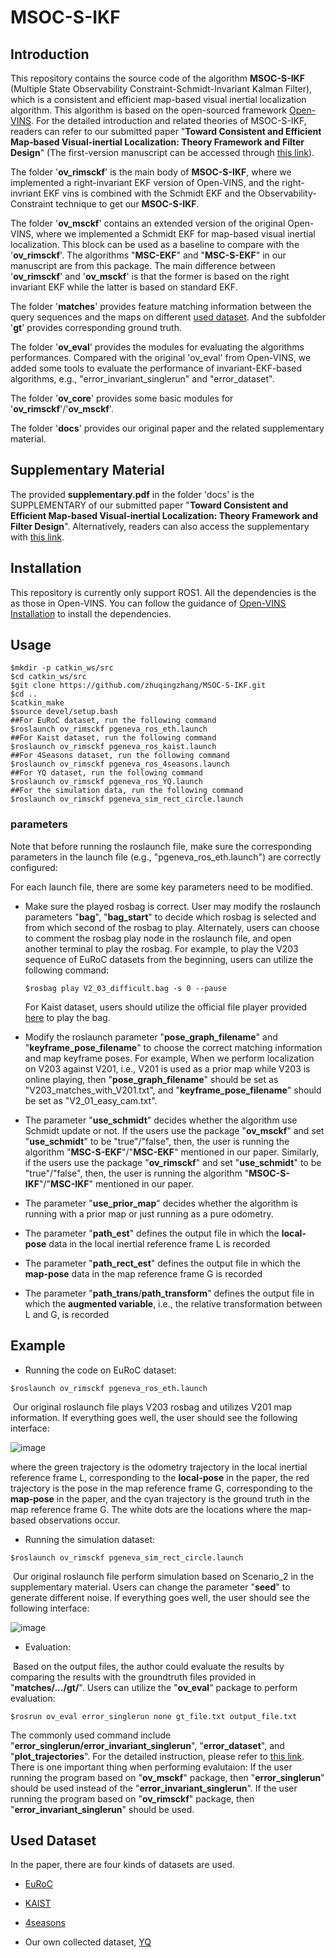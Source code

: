 # MSOC-S-IKF

## Introduction

This repository contains the source code of the algorithm __MSOC-S-IKF__ (Multiple State Observability Constraint-Schmidt-Invariant Kalman Filter), which is a consistent and efficient map-based visual inertial localization algorithm. This algorithm is based on the open-sourced framework [Open-VINS](https://github.com/rpng/open_vins). For the detailed introduction and related theories of MSOC-S-IKF, readers can refer to our submitted paper "__Toward Consistent and Efficient Map-based Visual-inertial Localization: Theory Framework and Filter Design__" (The first-version manuscript can be accessed through [this link](https://arxiv.org/abs/2204.12108)).

The folder '__ov_rimsckf__' is the main body of __MSOC-S-IKF__, where we implemented a right-invariant EKF version of Open-VINS, and the right-invriant EKF vins is combined with the Schmidt EKF and the Observability-Constraint technique to get our __MSOC-S-IKF__. 

The folder '**ov_msckf**' contains an extended version of  the original Open-VINS, where we implemented a Schmidt EKF for  map-based visual inertial localization. This block can be used as a baseline to compare with the '**ov_rimsckf**'. The algorithms "**MSC-EKF**" and "**MSC-S-EKF**" in our manuscript are from this package. The main difference between  '__ov_rimsckf__' and '**ov_msckf**' is that the former is based on the right invariant EKF while the latter is based  on standard EKF.

The folder '**matches**' provides feature matching information between the query sequences and the maps on  different [used dataset](#dataset). And the subfolder '**gt**'  provides corresponding ground truth. 

The folder '**ov_eval**' provides the modules for evaluating the algorithms performances. Compared with the original 'ov_eval' from Open-VINS, we added some tools to evaluate the performance of invariant-EKF-based algorithms, e.g., "error_invariant_singlerun" and "error_dataset". 

The folder '**ov_core**' provides some basic modules for '**ov_rimsckf**'/'**ov_msckf**'. 

The folder '**docs**' provides our original paper and the related supplementary material.

## Supplementary Material

The provided **supplementary.pdf** in the folder 'docs' is the SUPPLEMENTARY of our submitted paper "**Toward Consistent and Efficient Map-based Visual-inertial Localization: Theory Framework and Filter Design**". Alternatively, readers can also access the supplementary with [this link](https://drive.google.com/file/d/1TID9CVy3xAso9vs05qDj3s5gU1TJQBwh/view?usp=sharing).  

## Installation
This repository is currently only support ROS1. All the dependencies is the as those in Open-VINS. You can follow the guidance of [Open-VINS Installation](https://docs.openvins.com/gs-installing.html) to install the dependencies.


## Usage

```
$mkdir -p catkin_ws/src
$cd catkin_ws/src
$git clone https://github.com/zhuqingzhang/MSOC-S-IKF.git
$cd ..
$catkin_make
$source devel/setup.bash
##For EuRoC dataset, run the following command
$roslaunch ov_rimsckf pgeneva_ros_eth.launch
##For Kaist dataset, run the following command
$roslaunch ov_rimsckf pgeneva_ros_kaist.launch
##For 4Seasons dataset, run the following command
$roslaunch ov_rimsckf pgeneva_ros_4seasons.launch
##For YQ dataset, run the following command
$roslaunch ov_rimsckf pgeneva_ros_YQ.launch
##For the simulation data, run the following command
$roslaunch ov_rimsckf pgeneva_sim_rect_circle.launch
```

### parameters

Note that before running the roslaunch file, make sure the corresponding parameters in the launch file (e.g., "pgeneva_ros_eth.launch") are correctly configured:

For each launch file, there are some key parameters need to be modified. 

* Make sure the played rosbag is correct.  User may modify the roslaunch parameters "**bag**", "**bag_start**" to decide which rosbag is selected and from which second of the rosbag to play. Alternately, users can choose to comment the rosbag play node in the roslaunch file, and open another terminal to play the rosbag. For example, to play the V203 sequence of EuRoC datasets from the beginning, users can utilize the following command:

  ```
  $rosbag play V2_03_difficult.bag -s 0 --pause
  ```

  For Kaist dataset, users should utilize the official file player provided [here](https://github.com/irapkaist/file_player) to play the bag.

* Modify the roslaunch parameter "**pose_graph_filename**" and "**keyframe_pose_filename**" to choose the correct matching information and map keyframe poses. For example, When we perform localization on V203 against V201, i.e.,  V201 is used as a prior map while V203 is online playing, then "**pose_graph_filename**" should be set as "V203_matches_with_V201.txt", and "**keyframe_pose_filename**" should be set as "V2_01_easy_cam.txt". 

* The parameter "**use_schmidt**" decides whether the algorithm use Schmidt update or not.  If the users use the package "**ov_msckf**" and set "**use_schmidt**" to be "true"/"false", then, the user is running the algorithm "**MSC-S-EKF**"/"**MSC-EKF**" mentioned in our paper. Similarly, if the users use the package "**ov_rimsckf**" and set "**use_schmidt**" to be "true"/"false", then, the user is running the algorithm "**MSOC-S-IKF**"/"**MSC-IKF**" mentioned in our paper. 

* The parameter "**use_prior_map**" decides whether the algorithm is running with a prior map or just running as a pure odometry.

* The parameter "**path_est**" defines the output file in which the **local-pose**  data in the local inertial reference frame L is recorded

* The parameter "**path_rect_est**" defines the output file in which the **map-pose** data in the map reference frame G is recorded

* The parameter "**path_trans**/**path_transform**" defines the output file in which the **augmented variable**, i.e., the relative transformation between L and G,  is recorded



## Example

* Running the  code on EuRoC dataset:

```
$roslaunch ov_rimsckf pgeneva_ros_eth.launch
```

​     Our original roslaunch file plays V203 rosbag and utilizes V201 map information. If everything goes well,  the user should see the following interface:

![image](https://github.com/zhuqingzhang/MSOC-S-IKF/blob/main/docs/demo_euroc.png)

where the green trajectory is the odometry trajectory in the local inertial reference frame L, corresponding to the **local-pose** in the paper, the red trajectory is the pose in the map reference frame G, corresponding to the **map-pose** in the paper, and the cyan trajectory is the ground truth in the map reference frame G. The white dots are the locations where the map-based observations occur.

* Running the simulation dataset:

``` 
$roslaunch ov_rimsckf pgeneva_sim_rect_circle.launch
```

​     Our original roslaunch file perform simulation based on Scenario_2 in the supplementary material. Users can change the parameter "**seed**" to generate different noise. If everything goes well,  the user should see the following interface:

![image](https://github.com/zhuqingzhang/MSOC-S-IKF/blob/main/docs/demo_sim.png)

* Evaluation:

​      Based on the output files, the author could evaluate the results by comparing the results with the groundtruth files provided in "**matches/.../gt/**". Users can utilize the "**ov_eval**" package to perform evaluation:

``` 
$rosrun ov_eval error_singlerun none gt_file.txt output_file.txt
```

The commonly used command include "**error_singlerun/error_invariant_singlerun**",  "**error_dataset**", and "**plot_trajectories**". For the detailed instruction, please refer to [this link](https://docs.openvins.com/eval-error.html).  There is one important thing when performing evalutaion: If the user running the program based on "**ov_msckf**" package, then "**error_singlerun**" should be used instead of the "**error_invariant_singlerun**".  If the user running the program based on "**ov_rimsckf**" package, then "**error_invariant_singlerun**" should be used. 



## <span id="dataset">Used Dataset</span>

In the paper, there are four kinds of datasets are used.

- [EuRoC](https://projects.asl.ethz.ch/datasets/doku.php?id=kmavvisualinertialdatasets)

- [KAIST](https://sites.google.com/view/complex-urban-dataset)

- [4seasons](https://www.4seasons-dataset.com)

- Our own collected dataset, [YQ](https://pan.baidu.com/s/1Bxcp8u4UOwul0rEPQh96oQ?pwd=szf5)

